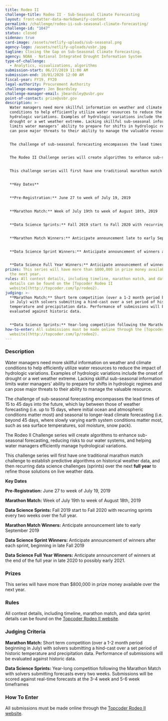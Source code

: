 ```yaml
---
title: Rodeo II
challenge-title: Rodeo II - Sub-Seasonal Climate Forecasting
layout: front-matter-data-markdownify-content
permalink: /challenge/rodeo-ii-sub-seasonal-climate-forecasting/
challenge-id: "1047"
status: closed
sidenav: true
card-image: /assets/netlify-uploads/sub-seasonal.png
agency-logo: /assets/netlify-uploads/usbr.jpg
tagline: Closing the Gap on Sub-Seasonal Climate Forecasting.
agency: NOAA - National Integrated Drought Information System
type-of-challenge:
  - Analytics, visualizations, algorithms
submission-start: 06/27/2019 11:00 AM
submission-end: 10/01/2020 12:00 AM
fiscal-year: FY19, FY20
legal-authority: Procurement Authority
challenge-manager: Jen Beardsley
challenge-manager-email: jbeardsley@usbr.gov
point-of-contact: prize@usbr.gov
description: >-
  Water managers need more skillful information on weather and climate
  conditions to help efficiently utilize water resources to reduce the impact of
  hydrologic variations. Examples of hydrologic variations include the onset of
  drought or a wet weather extreme. Lacking skillful sub-seasonal information
  limits water managers’ ability to prepare for shifts in hydrologic regimes and
  can pose major threats to their ability to manage the valuable resource.


  The challenge of sub-seasonal forecasting encompasses the lead times of 15 to 45 days into the future, which lay between those of weather forecasting (i.e. up to 15 days, where initial ocean and atmospheric conditions matter most) and seasonal to longer-lead climate forecasting (i.e. beyond 45 days, where slowly varying earth system conditions matter most, such as sea surface temperatures, soil moisture, snow pack).


  The Rodeo II Challenge series will create algorithms to enhance sub-seasonal forecasting, reducing risks to our water systems, and helping water managers efficiently manage hydrological variations.


  This challenge series will first have one traditional marathon match challenge to establish predictive algorithms on historical weather data, and then recurring data science challenges (sprints) over the next **full year** to refine those solutions on live weather data.


  **Key Dates**


  **Pre-Registration:** June 27 to week of July 19, 2019


  **Marathon Match:** Week of July 19th to week of August 18th, 2019


  **Data Science Sprints:** Fall 2019 start to Fall 2020 with recurring sprints every two weeks over the full year.


  **Marathon Match Winners:** Anticipate announcement late to early September 2019


  **Data Science Sprint Winners:** Anticipate announcement of winners after each sprint, beginning in late Fall 2019


  **Data Science Full Year Winners:** Anticipate announcement of winners at the end of the full year in late 2020 to possibly early 2021.
prizes: This series will have more than $800,000 in prize money available over
  the next year.
rules: All contest details, including timeline, marathon match, and data sprint
  details can be found on the [Topcoder Rodeo II
  website](http://topcoder.com/lp/rodeo2).
judging: >-
  **Marathon Match:** Short term competition (over a 1-2 month period beginning
  in July) with solvers submitting a hind-cast over a set period of historic
  temperature and precipitation data. Performance of submissions will be
  evaluated against historic data.


  **Data Science Sprints:** Year-long competition following the Marathon Match with solvers submitting forecasts every two weeks. Submissions will be scored against real-time forecasts at the 3-4 week and 5-6 week timeframes
how-to-enter: All submissions must be made online through the [Topcoder Rodeo II
  website](http://topcoder.com/lp/rodeo2).
---
```

### Description

Water managers need more skillful information on weather and climate   conditions to help efficiently utilize water resources to reduce the impact of hydrologic variations. Examples of hydrologic variations include the onset of drought or a wet weather extreme. Lacking skillful sub-seasonal information limits water managers’ ability to prepare for shifts in hydrologic regimes and can pose major threats to their ability to manage the valuable resource.

The challenge of sub-seasonal forecasting encompasses the lead times of 15 to   45 days into the future, which lay between those of weather forecasting (i.e. up to 15 days, where initial ocean and atmospheric conditions matter most) and seasonal to longer-lead climate forecasting (i.e. beyond 45 days, where slowly varying earth system conditions matter most, such as sea surface temperatures, soil moisture, snow pack).

The Rodeo II Challenge series will create algorithms to enhance sub-seasonal   forecasting, reducing risks to our water systems, and helping water managers efficiently manage hydrological variations.

This challenge series will first have one traditional marathon match challenge   to establish predictive algorithms on historical weather data, and then recurring data science challenges (sprints) over the next **full year** to refine those solutions on live weather data.

  **Key Dates**

  **Pre-Registration:** June 27 to week of July 19, 2019

  **Marathon Match:** Week of July 19th to week of August 18th, 2019

  **Data Science Sprints:** Fall 2019 start to Fall 2020 with recurring sprints   every two weeks over the full year.

  **Marathon Match Winners:** Anticipate announcement late to early September   2019

  **Data Science Sprint Winners:** Anticipate announcement of winners after each   sprint, beginning in late Fall 2019

  **Data Science Full Year Winners:** Anticipate announcement of winners at the   end of the full year in late 2020 to possibly early 2021.

### Prizes

This series will have more than $800,000 in prize money available over the next year.

### Rules

All contest details, including timeline, marathon match, and data sprint details can be found on the [Topcoder Rodeo II website](http://topcoder.com/lp/rodeo2).

### Judging Criteria

**Marathon Match:** Short term competition (over a 1-2 month period beginning   in July) with solvers submitting a hind-cast over a set period of historic temperature and precipitation data. Performance of submissions will be evaluated against historic data.

**Data Science Sprints:** Year-long competition following the Marathon Match   with solvers submitting forecasts every two weeks. Submissions will be scored against real-time forecasts at the 3-4 week and 5-6 week timeframes

### How To Enter

All submissions must be made online through the [Topcoder Rodeo II website](http://topcoder.com/lp/rodeo2).